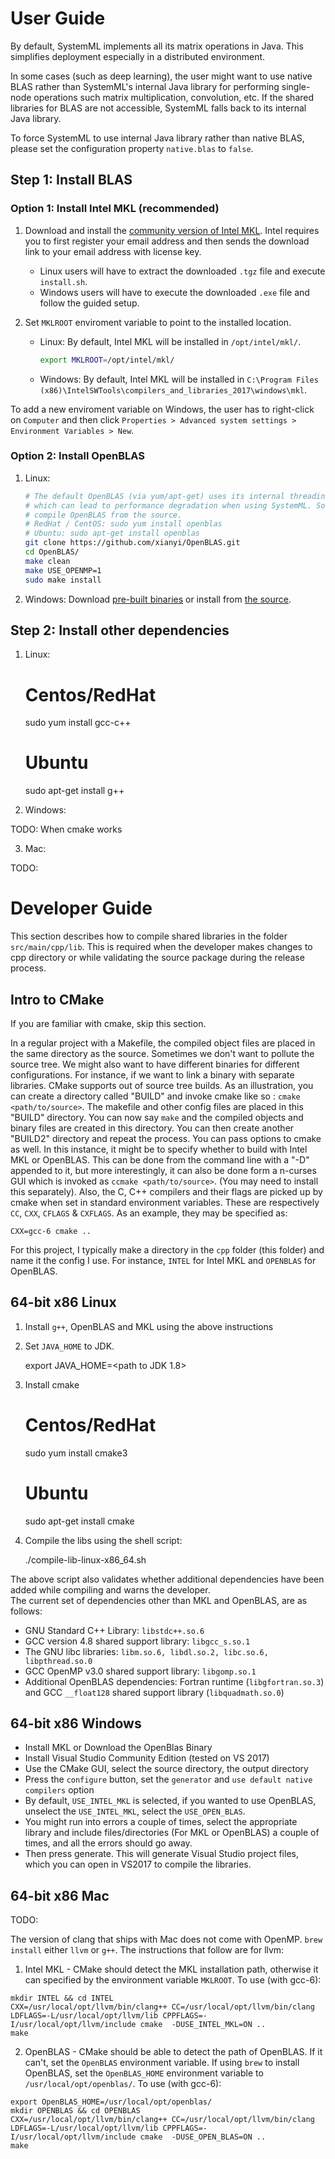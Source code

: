 <!--
{% comment %}
Licensed to the Apache Software Foundation (ASF) under one or more
contributor license agreements.  See the NOTICE file distributed with
this work for additional information regarding copyright ownership.
The ASF licenses this file to you under the Apache License, Version 2.0
(the "License"); you may not use this file except in compliance with
the License.  You may obtain a copy of the License at

http://www.apache.org/licenses/LICENSE-2.0

Unless required by applicable law or agreed to in writing, software
distributed under the License is distributed on an "AS IS" BASIS,
WITHOUT WARRANTIES OR CONDITIONS OF ANY KIND, either express or implied.
See the License for the specific language governing permissions and
limitations under the License.
{% endcomment %}
-->

# User Guide

By default, SystemML implements all its matrix operations in Java.
This simplifies deployment especially in a distributed environment.

In some cases (such as deep learning), the user might want to use native BLAS
rather than SystemML's internal Java library for performing single-node
operations such matrix multiplication, convolution, etc.
If the shared libraries for BLAS are not accessible, SystemML
falls back to its internal Java library.

To force SystemML to use internal Java library rather than native BLAS,
please set the configuration property `native.blas` to `false`.

## Step 1: Install BLAS

### Option 1: Install Intel MKL (recommended)

1. Download and install the [community version of Intel MKL](https://software.intel.com/sites/campaigns/nest/).
Intel requires you to first register your email address and then sends the download link to your email address
with license key.

	* Linux users will have to extract the downloaded `.tgz` file and execute `install.sh`.
	* Windows users will have to execute the downloaded `.exe` file and follow the guided setup.

2. Set `MKLROOT` enviroment variable to point to the installed location.

	* Linux: By default, Intel MKL will be installed in `/opt/intel/mkl/`.

		```bash
		export MKLROOT=/opt/intel/mkl/
		```

	* Windows: By default, Intel MKL will be installed in `C:\Program Files (x86)\IntelSWTools\compilers_and_libraries_2017\windows\mkl`.

To add a new enviroment variable on Windows, the user has to right-click on `Computer` and then click `Properties > Advanced system settings > Environment Variables > New`.

### Option 2: Install OpenBLAS  

1. Linux:
	```bash
	# The default OpenBLAS (via yum/apt-get) uses its internal threading rather than OpenMP, 
	# which can lead to performance degradation when using SystemML. So, instead we recommend that you
	# compile OpenBLAS from the source. 
	# RedHat / CentOS: sudo yum install openblas
	# Ubuntu: sudo apt-get install openblas
	git clone https://github.com/xianyi/OpenBLAS.git
	cd OpenBLAS/
	make clean
	make USE_OPENMP=1
	sudo make install
	```

2. Windows:
Download [pre-built binaries](https://sourceforge.net/projects/openblas/) or install from [the source](https://github.com/xianyi/OpenBLAS).

## Step 2: Install other dependencies

1. Linux:

	# Centos/RedHat
	sudo yum install gcc-c++
	# Ubuntu
	sudo apt-get install g++

2. Windows:

TODO: When cmake works

3. Mac:

TODO: 

# Developer Guide

This section describes how to compile shared libraries in the folder `src/main/cpp/lib`. 
This is required when the developer makes changes to cpp directory or while validating the source package during the release process.

## Intro to CMake
If you are familiar with cmake, skip this section.

In a regular project with a Makefile, the compiled object files are placed in the same directory as the source.
Sometimes we don't want to pollute the source tree. We might also want to have different binaries for different configurations. For instance, if we want to link a binary with separate libraries.
CMake supports out of source tree builds. As an illustration, you can create a directory called "BUILD" and invoke cmake like so : `cmake <path/to/source>`. The makefile and other config files are placed in this "BUILD" directory. You can now say `make` and the compiled objects and binary files are created in this directory. You can then create another "BUILD2" directory and repeat the process.
You can pass options to cmake as well. In this instance, it might be to specify whether to build with Intel MKL or OpenBLAS. This can be done from the command line with a "-D" appended to it, but more interestingly, it can also be done form a n-curses GUI which is invoked as `ccmake <path/to/source>`. (You may need to install this separately).
Also, the C, C++ compilers and their flags are picked up by cmake when set in standard environment variables. These are respectively `CC`, `CXX`, `CFLAGS` & `CXFLAGS`. As an example, they may be specified as:

	CXX=gcc-6 cmake ..

For this project, I typically make a directory in the `cpp` folder (this folder) and name it the config I use. For instance, `INTEL` for Intel MKL and `OPENBLAS` for OpenBLAS.

## 64-bit x86 Linux

1. Install `g++`, OpenBLAS and MKL using the above instructions

2. Set `JAVA_HOME` to JDK.

	export JAVA_HOME=<path to JDK 1.8>

3. Install cmake

	# Centos/RedHat
	sudo yum install cmake3
	# Ubuntu
	sudo apt-get install cmake

4. Compile the libs using the shell script:

	./compile-lib-linux-x86_64.sh

The above script also validates whether additional dependencies have been added while compiling and warns the developer.  
The current set of dependencies other than MKL and OpenBLAS, are as follows:

- GNU Standard C++ Library: `libstdc++.so.6`
- GCC version 4.8 shared support library: `libgcc_s.so.1`
- The GNU libc libraries: `libm.so.6, libdl.so.2, libc.so.6, libpthread.so.0`
- GCC OpenMP v3.0 shared support library: `libgomp.so.1`
- Additional OpenBLAS dependencies: Fortran runtime (`libgfortran.so.3`) and GCC `__float128` shared support library (`libquadmath.so.0`)
	
## 64-bit x86 Windows

- Install MKL or Download the OpenBlas Binary
- Install Visual Studio Community Edition (tested on VS 2017)
- Use the CMake GUI, select the source directory, the output directory
- Press the `configure` button, set the `generator` and `use default native compilers` option
- By default, `USE_INTEL_MKL` is selected, if you wanted to use OpenBLAS, unselect the `USE_INTEL_MKL`, select the `USE_OPEN_BLAS`.
- You might run into errors a couple of times, select the appropriate library and include files/directories (For MKL or OpenBLAS) a couple of times, and all the errors should go away. 
- Then press generate. This will generate Visual Studio project files, which you can open in VS2017 to compile the libraries.

## 64-bit x86 Mac

TODO:

The version of clang that ships with Mac does not come with OpenMP. `brew install` either `llvm` or `g++`. The instructions that follow are for llvm:

1. Intel MKL - CMake should detect the MKL installation path, otherwise it can specified by the environment variable `MKLROOT`. To use (with gcc-6):
```
mkdir INTEL && cd INTEL
CXX=/usr/local/opt/llvm/bin/clang++ CC=/usr/local/opt/llvm/bin/clang LDFLAGS=-L/usr/local/opt/llvm/lib CPPFLAGS=-I/usr/local/opt/llvm/include cmake  -DUSE_INTEL_MKL=ON ..
make
```
2. OpenBLAS - CMake should be able to detect the path of OpenBLAS. If it can't, set the `OpenBLAS` environment variable. If using `brew` to install OpenBLAS, set the `OpenBLAS_HOME` environment variable to `/usr/local/opt/openblas/`. To use (with gcc-6):
```
export OpenBLAS_HOME=/usr/local/opt/openblas/
mkdir OPENBLAS && cd OPENBLAS
CXX=/usr/local/opt/llvm/bin/clang++ CC=/usr/local/opt/llvm/bin/clang LDFLAGS=-L/usr/local/opt/llvm/lib CPPFLAGS=-I/usr/local/opt/llvm/include cmake  -DUSE_OPEN_BLAS=ON ..
make
```